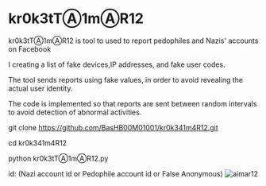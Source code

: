 # kr0k3tTⒶ1mⒶR12

kr0k3tTⒶ1mⒶR12  is tool to used to report pedophiles and Nazis' accounts on Facebook

I creating a list of fake devices,IP addresses, and fake user codes. 

The tool sends reports using fake values, in order to avoid revealing the actual user identity. 

The code is implemented so that reports are sent between random intervals to avoid detection of abnormal activities.

git clone https://github.com/BasHB00M01001/kr0k341m4R12.git

cd kr0k341m4R12

python kr0k3tTⒶ1mⒶR12.py

id: (Nazi account id or Pedophile account id or False Anonymous)
![aimar12](https://github.com/user-attachments/assets/d7be3494-5647-4a18-84f9-b7a2c341347a)
